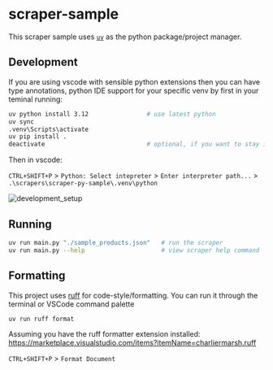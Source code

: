 # scraper-sample

This scraper sample uses [`uv`](https://github.com/astral-sh/uv) as the python package/project manager.

## Development

If you are using vscode with sensible python extensions then you can have type annotations, python
IDE support for your specific venv by first in your teminal running:

```sh
uv python install 3.12                # use latest python
uv sync
.venv\Scripts\activate
uv pip install .
deactivate                            # optional, if you want to stay in the env
```

Then in vscode:

`CTRL+SHIFT+P` >
`Python: Select intepreter` > 
`Enter interpreter path...` >
`.\scrapers\scraper-py-sample\.venv\python`

![development_setup](./docs/development-setup1.gif)

## Running

```sh
uv run main.py "./sample_products.json"   # run the scraper
uv run main.py --help                     # view scraper help command
```

## Formatting

This project uses [ruff](https://github.com/astral-sh/ruff) for code-style/formatting. 
You can run it through the terminal or VSCode command palette

```sh
uv run ruff format
```

Assuming you have the ruff formatter extension installed:
https://marketplace.visualstudio.com/items?itemName=charliermarsh.ruff

`CTRL+SHIFT+P` >
`Format Document`
